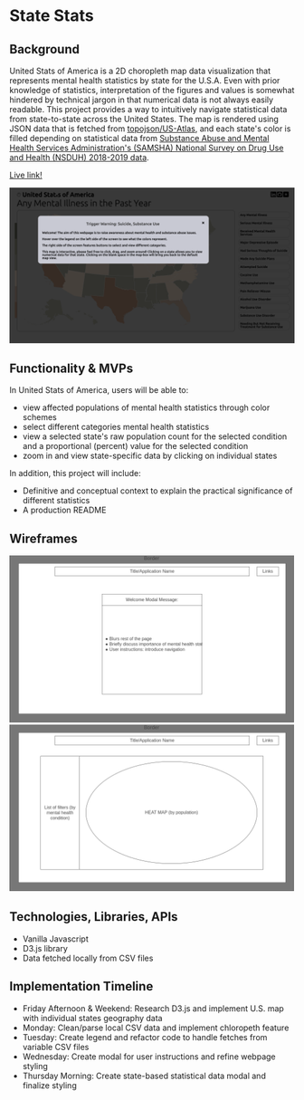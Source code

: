 # State Stats
## Background
United Stats of America is a 2D choropleth map data visualization that represents mental health statistics by state for the U.S.A. Even with prior knowledge of statistics, interpretation of the figures and values is somewhat hindered by technical jargon in that numerical data is not always easily readable. This project provides a way to intuitively navigate statistical data from state-to-state across the United States. The map is rendered using JSON data that is fetched from [topojson/US-Atlas](https://github.com/topojson/us-atlas), and each state's color is filled depending on statistical data from [Substance Abuse and Mental Health Services Administration's (SAMSHA) National Survey on Drug Use and Health (NSDUH) 2018-2019 data](https://www.samhsa.gov/data/data-we-collect/nsduh-national-survey-drug-use-and-health).

[Live link!]("https://g-hor.github.io/united_stats_of_america/")

![Splashpage](./splash_screenshot.png)

## Functionality & MVPs
In United Stats of America, users will be able to:

* view affected populations of mental health statistics through color schemes
* select different categories mental health statistics
* view a selected state's raw population count for the selected condition and a proportional (percent) value for the selected condition
* zoom in and view state-specific data by clicking on individual states


In addition, this project will include:

* Definitive and conceptual context to explain the practical significance of different statistics
* A production README


## Wireframes
![Homepage](./Homepage.png)
![Index](./Index.png)


## Technologies, Libraries, APIs
* Vanilla Javascript
* D3.js library
* Data fetched locally from CSV files

## Implementation Timeline
* Friday Afternoon & Weekend: Research D3.js and implement U.S. map with individual states geography data
* Monday: Clean/parse local CSV data and implement chloropeth feature
* Tuesday: Create legend and refactor code to handle fetches from variable CSV files
* Wednesday: Create modal for user instructions and refine webpage styling
* Thursday Morning: Create state-based statistical data modal and finalize styling